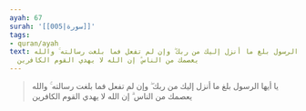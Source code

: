 ```yaml
---
ayah: 67
surah: '[[005|سورة]]'
tags:
- quran/ayah
text: يا أيها الرسول بلغ ما أنزل إليك من ربك ۖ وإن لم تفعل فما بلغت رسالته ۚ والله
  يعصمك من الناس ۗ إن الله لا يهدي القوم الكافرين
---
```

> يا أيها الرسول بلغ ما أنزل إليك من ربك ۖ وإن لم تفعل فما بلغت رسالته ۚ والله يعصمك من الناس ۗ إن الله لا يهدي القوم الكافرين
